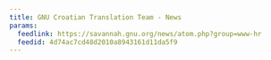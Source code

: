 ```yaml
---
title: GNU Croatian Translation Team - News
params:
  feedlink: https://savannah.gnu.org/news/atom.php?group=www-hr
  feedid: 4d74ac7cd48d2010a8943161d11da5f9
---
```

